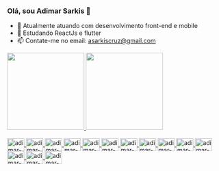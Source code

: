 ### Olá, sou Adimar Sarkis 👋

- 🔭 Atualmente atuando com desenvolvimento front-end e mobile
- 🌱 Estudando ReactJs e flutter
- 📫 Contate-me no email: asarkiscruz@gmail.com

<div>
  <a href="https://beacons.ai/adimarcruz" target="_blank">
  <img height="180em" src="https://github-readme-stats.vercel.app/api?username=AdimarSarkis&show_icon=true&theme=dracula&include_all_commits=true&count_private=true"/>
  <img height="180em" src='https://github-readme-stats.vercel.app/api/top-langs/?username=AdimarSarkis&layout=compact&langs_count=16&theme=dracula'/>
</div>

<div style="display: inline_block"><br>
  <img align="center" alt="adimar-js" height="30" width="40" src="https://cdn.jsdelivr.net/gh/devicons/devicon/icons/javascript/javascript-original.svg"/>
  <img align="center" alt="adimar-html" height="30" width="40" src="https://cdn.jsdelivr.net/gh/devicons/devicon/icons/html5/html5-original.svg"/>
  <img align="center" alt="adimar-css" height="30" width="40" src="https://cdn.jsdelivr.net/gh/devicons/devicon/icons/css3/css3-original.svg" />
  <img align="center" alt="adimar-react" height="30" width="40" src="https://cdn.jsdelivr.net/gh/devicons/devicon/icons/react/react-original.svg" />
  <img align="center" alt="adimar-sass" height="30" width="40" src="https://cdn.jsdelivr.net/gh/devicons/devicon/icons/sass/sass-original.svg" />
  <img align="center" alt="adimar-csharp" height="30" width="40" src="https://cdn.jsdelivr.net/gh/devicons/devicon/icons/csharp/csharp-original.svg" />
  <img align="center" alt="adimar-flutter" height="30" width="40" src="https://cdn.jsdelivr.net/gh/devicons/devicon/icons/flutter/flutter-original.svg" />
  <img align="center" alt="adimar-unity" background="white" height="30" width="40" src="https://cdn.jsdelivr.net/gh/devicons/devicon/icons/unity/unity-original-wordmark.svg" />
  <img align="center" alt="adimar-typescript" height="30" width="40" src="https://cdn.jsdelivr.net/gh/devicons/devicon/icons/typescript/typescript-original.svg" />
  <img align="center" alt="adimar-tailwind" height="30" width="40" src="https://cdn.jsdelivr.net/gh/devicons/devicon/icons/tailwindcss/tailwindcss-plain.svg" />
   <img align="center" alt="adimar-mysql" height="30" width="40" src="https://cdn.jsdelivr.net/gh/devicons/devicon@latest/icons/mysql/mysql-original.svg" />
  <img align="center" alt="adimar-sql" height="30" width="40" src="https://cdn.jsdelivr.net/gh/devicons/devicon@latest/icons/microsoftsqlserver/microsoftsqlserver-original.svg" />
      <img align="center" alt="adimar-afterEffects" height="30" width="40" src="https://cdn.jsdelivr.net/gh/devicons/devicon@latest/icons/aftereffects/aftereffects-original.svg" /> 
      <img align="center" alt="adimar-photoshop" height="30" width="40" src="https://cdn.jsdelivr.net/gh/devicons/devicon@latest/icons/photoshop/photoshop-original.svg" />
       
          
</div>

          
